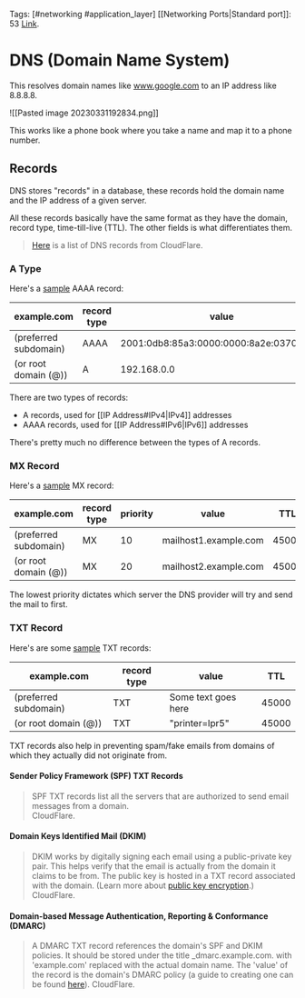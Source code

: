 Tags: [#networking #application_layer]
[[Networking Ports|Standard port]]: 53
[Link](https://en.wikipedia.org/wiki/Domain_Name_System).

# DNS (Domain Name System)

This resolves domain names like www.google.com to an IP address like 8.8.8.8.

![[Pasted image 20230331192834.png]]

This works like a phone book where you take a name and map it to a phone number.

## Records

DNS stores "records" in a database, these records hold the domain name and the IP address of a given server.

All these records basically have the same format as they have the domain, record type, time-till-live (TTL). The other fields is what differentiates them.

>[Here](https://www.cloudflare.com/learning/dns/dns-records/) is a list of DNS records from CloudFlare.

### A Type

Here's a [sample](https://www.cloudflare.com/learning/dns/dns-records/dns-aaaa-record/) AAAA record:

|example.com|record type|value|TTL|
|-|-|-|-|
|(preferred subdomain)|AAAA|2001:0db8:85a3:0000:0000:8a2e:0370:7334|14400|
|(or root domain (@))|A|192.168.0.0|14400|

There are two types of records:

- A records, used for [[IP Address#IPv4|IPv4]] addresses
- AAAA records, used for [[IP Address#IPv6|IPv6]] addresses

There's pretty much no difference between the types of A records.

### MX Record

Here's a [sample](https://www.cloudflare.com/learning/dns/dns-records/dns-mx-record/) MX record:

|example.com|record type|priority|value|TTL|
|-|-|-|-|-|
|(preferred subdomain)|MX|10|mailhost1.example.com|45000|
|(or root domain (@))|MX|20|mailhost2.example.com|45000|

The lowest priority dictates which server the DNS provider will try and send the mail to first.

### TXT Record

Here's are some [sample](https://www.cloudflare.com/learning/dns/dns-records/dns-txt-record/) TXT records:

|example.com|record type|value|TTL|
|-|-|-|-|
|(preferred subdomain)|TXT|Some text goes here|45000|
|(or root domain (@))|TXT|"printer=lpr5"|45000|

TXT records also help in preventing spam/fake emails from domains of which they actually did not originate from.

#### Sender Policy Framework (SPF) TXT Records

>SPF TXT records list all the servers that are authorized to send email messages from a domain.  
>CloudFlare.

#### Domain Keys Identified Mail (DKIM)

>DKIM works by digitally signing each email using a public-private key pair. This helps verify that the email is actually from the domain it claims to be from. The public key is hosted in a TXT record associated with the domain. (Learn more about [public key encryption](https://www.cloudflare.com/learning/ssl/how-does-public-key-encryption-work/).)  
>CloudFlare.

#### Domain-based Message Authentication, Reporting & Conformance (DMARC)

>A DMARC TXT record references the domain's SPF and DKIM policies. It should be stored under the title \_dmarc.example.com. with 'example.com' replaced with the actual domain name. The 'value' of the record is the domain's DMARC policy (a guide to creating one can be found [here](https://dmarcguide.globalcyberalliance.org/#/dmarc/)).
>CloudFlare.
